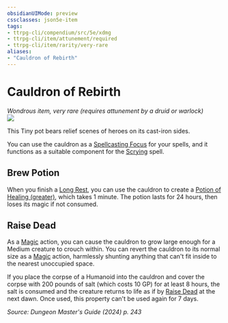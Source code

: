 ```yaml
---
obsidianUIMode: preview
cssclasses: json5e-item
tags:
- ttrpg-cli/compendium/src/5e/xdmg
- ttrpg-cli/item/attunement/required
- ttrpg-cli/item/rarity/very-rare
aliases: 
- "Cauldron of Rebirth"
---
```

# Cauldron of Rebirth
*Wondrous item, very rare (requires attunement by a druid or warlock)*  
![](2-Mechanics/CLI/items/img/cauldron-of-rebirth.webp#right)


This Tiny pot bears relief scenes of heroes on its cast-iron sides.

You can use the cauldron as a [Spellcasting Focus](2-Mechanics/CLI/rules/variant-rules/spellcasting-focus-xphb.md) for your spells, and it functions as a suitable component for the [Scrying](2-Mechanics/CLI/spells/scrying-xphb.md) spell.

## Brew Potion

When you finish a [Long Rest](2-Mechanics/CLI/rules/variant-rules/long-rest-xphb.md), you can use the cauldron to create a [Potion of Healing (greater)](2-Mechanics/CLI/items/potion-of-greater-healing-xdmg.md), which takes 1 minute. The potion lasts for 24 hours, then loses its magic if not consumed.

## Raise Dead

As a [Magic](2-Mechanics/CLI/rules/actions.md#Magic) action, you can cause the cauldron to grow large enough for a Medium creature to crouch within. You can revert the cauldron to its normal size as a [Magic](2-Mechanics/CLI/rules/actions.md#Magic) action, harmlessly shunting anything that can't fit inside to the nearest unoccupied space.

If you place the corpse of a Humanoid into the cauldron and cover the corpse with 200 pounds of salt (which costs 10 GP) for at least 8 hours, the salt is consumed and the creature returns to life as if by [Raise Dead](2-Mechanics/CLI/spells/raise-dead-xphb.md) at the next dawn. Once used, this property can't be used again for 7 days.

*Source: Dungeon Master's Guide (2024) p. 243*